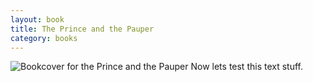 ```yaml
---
layout: book
title: The Prince and the Pauper
category: books
---
```


![Bookcover for the Prince and the
 Pauper](/resources/images/books/0375761128.jpg "The Prince and the
 Pauper") Now lets test this text stuff.
